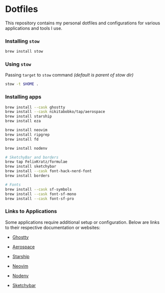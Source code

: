 # Dotfiles

This repository contains my personal dotfiles and configurations for various applications and tools I use.

### Installing `stow`

```sh
brew install stow
```

### Using `stow`

Passing `target` to `stow` command _(default is parent of stow dir)_

```sh
stow -t $HOME .
```

### Installing apps

```sh
brew install --cask ghostty
brew install --cask nikitabobko/tap/aerospace
brew install starship
brew install eza

brew install neovim
brew install ripgrep
brew install fd

brew install nodenv

# SketchyBar and borders
brew tap FelixKratz/formulae
brew install sketchybar
brew install --cask font-hack-nerd-font
brew install borders

# Fonts
brew install --cask sf-symbols
brew install --cask font-sf-mono
brew install --cask font-sf-pro
```

### Links to Applications

Some applications require additional setup or configuration. Below are links to their respective documentation or websites:

- [Ghostty](https://github.com/ghostty-org/ghostty)
- [Aerospace](https://github.com/nikitabobko/AeroSpace)
- [Starship](https://github.com/starship/starship)

- [Neovim](https://github.com/neovim/neovim/blob/master/INSTALL.md)

- [Nodenv](https://github.com/nodenv/nodenv?tab=readme-ov-file#installation)

- [Sketchybar](https://github.com/FelixKratz/SketchyBar?tab=readme-ov-file)
